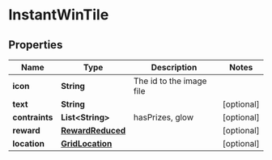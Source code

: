 

# InstantWinTile


## Properties

Name | Type | Description | Notes
------------ | ------------- | ------------- | -------------
**icon** | **String** | The id to the image file | 
**text** | **String** |  |  [optional]
**contraints** | **List&lt;String&gt;** | hasPrizes, glow |  [optional]
**reward** | [**RewardReduced**](RewardReduced.md) |  |  [optional]
**location** | [**GridLocation**](GridLocation.md) |  |  [optional]



